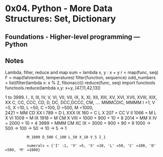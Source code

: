 # 0x04. Python - More Data Structures: Set, Dictionary
 Foundations - Higher-level programming ― Python
--------------------------------------------------------------------------------------------------------------------------------------
   Notes
---------------------------------------------------------------------------------------------------------------------------------------
Lambda, filter, reduce and map
sum = lambda x, y : x + y
r = map(func, seq)
F = map(fahrenheit, temperatures)
filter(function, sequence)
odd_numbers = list(filter(lambda x: x % 2, fibonacci))
reduce(func, seq)
import functools
functools.reduce(lambda x,y: x+y, [47,11,42,13])

1 to 3999.    I ,  II, III, IV, V, VI, VII, VII, IX, X, XI, XII, XIII, XV, XVI, XVII, XVIII, XIX, XX
              C, CC, CCC, CD, D, DC, DCC,DCCC, CM, ....   MMMCDIC, MMMM
              I =1, V =5, X =10, L =50, C =100, D =500, M =1000,  
              2421 =  MM CD XX I
              789 = D L  XXX IX
              160 = C L X
              207 = CC V II
              1066 = M L X VI
              1009 = M IX
              1918 = M CM X VIII = 1000 + 900 + 10 + 8
              2014 = MM X IV   = 2000 + 10 + 4
              3999 = MMM CM XC IX  = 3000 + 900 + 90 + 9
              1000 -> 500 -> 100 -> 50 -> 10 -> 5 -> 1
              
              M_1000 D_500 C_100 L_50 X_10 V_5 I_1  
              
              numerals = {'I' :1, 'V' =5, 'X' =10, 'L' =50, 'C' =100, 'D' =500, 'M' =1000}
